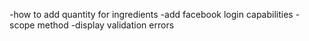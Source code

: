 -how to add quantity for ingredients
-add facebook login capabilities
-scope method
-display validation errors
